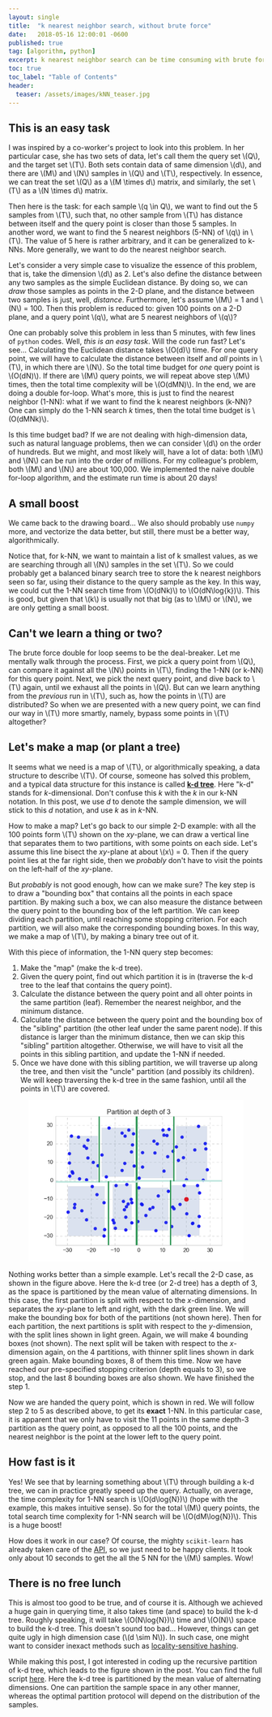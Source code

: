 ```yaml
---
layout: single
title:  "k nearest neighbor search, without brute force"
date:   2018-05-16 12:00:01 -0600
published: true
tag: [algorithm, python]
excerpt: k nearest neighbor search can be time consuming with brute force, how can we do better?
toc: true
toc_label: "Table of Contents"
header:
  teaser: /assets/images/kNN_teaser.jpg
---
```


## This is an easy task
I was inspired by a co-worker's project to look into this problem. In her particular case, she has two sets of data, let's call them the query set \\(Q\\), and the target set \\(T\\). Both sets contain data of same dimension \\(d\\), and there are \\(M\\) and \\(N\\) samples in \\(Q\\) and \\(T\\), respectively. In essence, we can treat the set \\(Q\\) as a \\(M \times d\\) matrix, and similarly, the set \\(T\\) as a \\(N \times d\\) matrix. 

Then here is the task: for each sample \\(q \in Q\\), we want to find out the 5 samples from \\(T\\), such that, no other sample from \\(T\\) has distance between itself and the query point is closer than those 5 samples. In another word, we want to find the 5 nearest neighbors (5-NN) of \\(q\\) in \\(T\\). The value of 5 here is rather arbitrary, and it can be generalized to k-NNs. More generally, we want to do the nearest neighbor search.

Let's consider a very simple case to visualize the essence of this problem, that is, take the dimension \\(d\\) as 2. Let's also define the distance between any two samples as the simple Euclidean distance. By doing so, we can *draw* those samples as points in the 2-D plane, and the distance between two samples is just, well, *distance*. Furthermore, let's assume \\(M\\) = 1 and \\(N\\) = 100. Then this problem is reduced to: given 100 points on a 2-D plane, and a query point \\(q\\), what are 5 nearest neighbors of \\(q\\)? 

One can probably solve this problem in less than 5 minutes, with few lines of `python` codes. Well, *this is an easy task*. Will the code run fast? Let's see... Calculating the Euclidean distance takes \\(O(d)\\) time. For one query point, we will have to calculate the distance between itself and *all* points in \\(T\\), in which there are \\(N\\). So the total time budget for *one* query point is \\(O(dN)\\). If there are \\(M\\) query points, we will repeat above step \\(M\\) times, then the total time complexity will be \\(O(dMN)\\). In the end, we are doing a double for-loop. What's more, this is just to find the nearest neighbor (1-NN): what if we want to find the k nearest neighbors (k-NN)? One can simply do the 1-NN search *k* times, then the total time budget is \\(O(dMNk)\\). 

Is this time budget bad? If we are not dealing with high-dimension data, such as natural language problems, then we can consider \\(d\\) on the order of hundreds. But we might, and most likely will, have a lot of data: both \\(M\\) and \\(N\\) can be run into the order of millions. For my colleague's problem, both \\(M\\) and \\(N\\) are about 100,000. We implemented the naive double for-loop algorithm, and the estimate run time is about 20 days! 

## A small boost

We came back to the drawing board... We also should probably use `numpy` more, and vectorize the data better, but still, there must be a better way, algorithmically.

Notice that, for k-NN, we want to maintain a list of k smallest values, as we are searching through all \\(N\\) samples in the set \\(T\\). So we could probably get a balanced binary search tree to store the k nearest neighbors seen so far, using their distance to the query sample as the key. In this way, we could cut the 1-NN search time from \\(O(dNk)\\) to \\(O(dN\log{k})\\). This is good, but given that \\(k\\) is usually not that big (as to \\(M\\) or \\(N\\), we are only getting a small boost.

## Can't we learn a thing or two?
The brute force double for loop seems to be the deal-breaker. Let me mentally walk through the process. First, we pick a query point from \\(Q\\), can compare it against all the \\(N\\) points in \\(T\\), finding the 1-NN (or k-NN) for this query point. Next, we pick the next query point, and dive back to \\(T\\) again, until we exhaust all the points in \\(Q\\). But can we learn anything from the *previous* run in \\(T\\), such as, how the points in \\(T\\) are distributed? So when we are presented with a new query point, we can find our way in \\(T\\) more smartly, namely, bypass some points in \\(T\\) altogether?

## Let's make a map (or plant a tree)
It seems what we need is a map of \\(T\\), or algorithmically speaking, a data structure to describe \\(T\\). Of course, someone has solved this problem, and a typical data structure for this instance is called [**k-d tree**](https://en.wikipedia.org/wiki/K-d_tree). Here "k-d" stands for *k*-dimensional. Don't confuse this *k* with the *k* in our k-NN notation. In this post, we use *d* to denote the sample dimension, we will stick to this *d* notation, and use *k* as in *k*-NN.

How to make a map? Let's go back to our simple 2-D example: with all the 100 points form \\(T\\) shown on the *xy*-plane, we can draw a vertical line that separates them to two partitions, with some points on each side. Let's assume this line bisect the *xy*-plane at about \\(x\\) = 0. Then if the query point lies at the far right side, then we *probably* don't have to visit the points on the left-half of the *xy*-plane. 

But *probably* is not good enough, how can we make sure? The key step is to draw a "bounding box" that contains all the points in each space partition. By making such a box, we can also measure the distance between the query point to the bounding box of the left partition. We can keep dividing each partition, until reaching some stopping criterion. For each partition, we will also make the corresponding bounding boxes. In this way, we make a map of \\(T\\), by making a binary tree out of it.

With this piece of information, the 1-NN query step becomes:

1. Make the "map" (make the k-d tree).
2. Given the query point, find out which partition it is in (traverse the k-d tree to the leaf that contains the query point).
3. Calculate the distance between the query point and all ohter points in the same partition (leaf). Remember the nearest neighbor, and the minimum distance.
4. Calculate the distance between the query point and the bounding box of the "sibling" partition (the other leaf under the same parent node). If this distance is larger than the minimum distance, then we can skip this "sibling" partition altogether. Otherwise, we will have to visit all the points in this sibling partition, and update the 1-NN if needed.
5. Once we have done with this sibling partition, we will traverse up along the tree, and then visit the "uncle" partition (and possibly its children). We will keep traversing the k-d tree in the same fashion, until all the points in \\(T\\) are covered.

<figure>
<a href="/assets/images/knn_depth_3.jpg"><img src="/assets/images/knn_depth_3.png"></a>
</figure>

Nothing works better than a simple example. Let's recall the 2-D case, as shown in the figure above. Here the k-d tree (or 2-d tree) has a depth of 3, as the space is partitioned by the mean value of alternating dimensions. In this case, the first partition is split with respect to the *x*-dimension, and separates the *xy*-plane to left and right, with the dark green line. We will make the bounding box for both of the partitions (not shown here). Then for each partition, the next partitions is split with respect to the *y*-dimension, with the split lines shown in light green. Again, we will make 4 bounding boxes (not shown). The next split will be taken with respect to the *x*-dimension again, on the 4 partitions, with thinner split lines shown in dark green again. Make bounding boxes, 8 of them this time. Now we have reached our pre-specified stopping criterion (depth equals to 3), so we stop, and the last 8 bounding boxes are also shown. We have finished the step 1. 

Now we are handed the query point, which is shown in red. We will follow step 2 to 5 as described above, to get its **exact** 1-NN. In this particular case, it is apparent that we only have to visit the 11 points in the same depth-3 partition as the query point, as opposed to all the 100 points, and the nearest neighbor is the point at the lower left to the query point.

## How fast is it
Yes! We see that by learning something about \\(T\\) through building a k-d tree, we can in practice greatly speed up the query. Actually, on average, the time complexity for 1-NN search is \\(O(d\log{N})\\) (hope with the example, this makes intuitive sense). So for the total \\(M\\) query points, the total search time complexity for 1-NN search will be \\(O(dM\log{N})\\). This is a huge boost!

How does it work in our case? Of course, the mighty `scikit-learn` has already taken care of the [API](http://scikit-learn.org/stable/modules/neighbors.html), so we just need to be happy clients. It took only about 10 seconds to get the all the 5 NN for the \\(M\\) samples. Wow!

## There is no free lunch
This is almost too good to be true, and of course it is. Although we achieved a huge gain in querying time, it also takes time (and space) to build the k-d tree. Roughly speaking, it will take \\(O(N\log{N})\\) time and \\(O(N)\\) space to build the k-d tree. This doesn't sound too bad... However, things can get quite ugly in high dimension case (\\(d \sim N\\)). In such case, one might want to consider inexact methods such as [locality-sensitive hashing](https://en.wikipedia.org/wiki/Locality-sensitive_hashing).

While making this post, I got interested in coding up the recursive partition of k-d tree, which leads to the figure shown in the post. You can find the full script [here](https://github.com/changyaochen/changyaochen.github.io/blob/master/assets/notebooks/kNN.ipynb). Here the k-d tree is partitioned by the mean value of alternating dimensions. One can partition the sample space in any other manner, whereas the optimal partition protocol will depend on the distribution of the samples.



